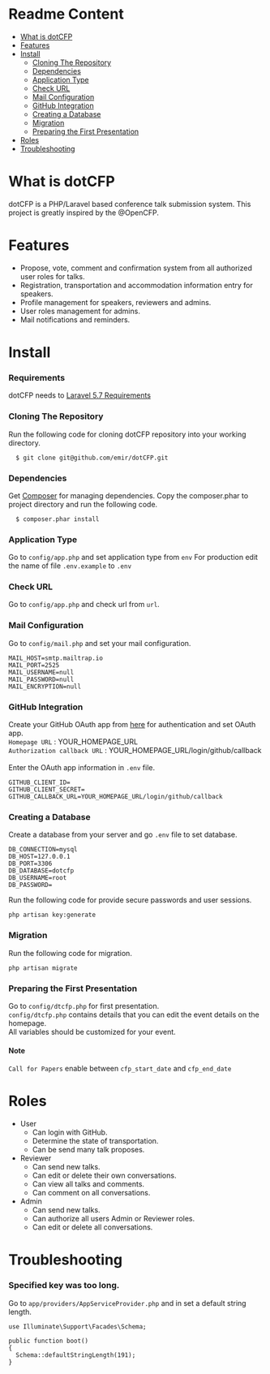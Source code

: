 # Readme Content
  * [What is dotCFP](#What-is-dotCFP)
  * [Features](#Features)
  * [Install](#Install)
    * [Cloning The Repository](#Cloning-The-Repository)
    * [Dependencies](#Dependencies)
    * [Application Type](#Application-Type)
    * [Check URL](#Check-URL)
    * [Mail Configuration](#Mail-Configuration)
    * [GitHub Integration](#GitHub-Integration)
    * [Creating a Database](#Creating-a-Database)
    * [Migration](#Migration)
    * [Preparing the First Presentation](#Preparing-the-First-Presentation)
  * [Roles](#Roles)
  * [Troubleshooting](#Troubleshooting)
# What is dotCFP
dotCFP is a PHP/Laravel based conference talk submission system. This project is greatly inspired by the @OpenCFP.
# Features
  - Propose, vote, comment and confirmation system from all authorized user roles for talks.<br />
  - Registration, transportation and accommodation information entry for speakers.<br />
  - Profile management for speakers, reviewers and admins.<br />
  - User roles management for admins. <br />
  - Mail notifications and reminders.<br />

# Install
  ### Requirements
  dotCFP needs to [Laravel 5.7 Requirements](https://laravel.com/docs/5.7#server-requirements)
  ### Cloning The Repository
  Run the following code for cloning dotCFP repository into your working directory.
   ```
     $ git clone git@github.com/emir/dotCFP.git
   ```
  ### Dependencies
  Get [Composer](https://getcomposer.org/) for managing dependencies.
  Copy the composer.phar to project directory and run the following code.
   ```
     $ composer.phar install
   ```
  ### Application Type
   Go to `config/app.php` and set application type from `env`
   For production edit the name of file `.env.example` to `.env`
  ### Check URL
   Go to `config/app.php` and check url from `url`.
   
  ### Mail Configuration
   Go to `config/mail.php` and set your mail configuration.
   ```
   MAIL_HOST=smtp.mailtrap.io
   MAIL_PORT=2525
   MAIL_USERNAME=null
   MAIL_PASSWORD=null
   MAIL_ENCRYPTION=null
   ```
  ### GitHub Integration
  Create your GitHub OAuth app from [here](https://github.com/settings/developers) for authentication and set OAuth app.<br />
    `Homepage URL` : YOUR_HOMEPAGE_URL<br />
    `Authorization callback URL` : YOUR_HOMEPAGE_URL/login/github/callback<br /><br />
  Enter the OAuth app information in `.env` file.
  ```
  GITHUB_CLIENT_ID=
  GITHUB_CLIENT_SECRET=
  GITHUB_CALLBACK_URL=YOUR_HOMEPAGE_URL/login/github/callback
  ```
  ### Creating a Database
  Create a database from your server and go `.env` file to set database.
  ```
  DB_CONNECTION=mysql
  DB_HOST=127.0.0.1
  DB_PORT=3306
  DB_DATABASE=dotcfp
  DB_USERNAME=root
  DB_PASSWORD=
  ```
  Run the following code for provide secure passwords and user sessions.
  ```
  php artisan key:generate
  ```
  
  ### Migration
  Run the following code for migration.
  ```
  php artisan migrate
  ```
  ### Preparing the First Presentation
  Go to `config/dtcfp.php` for first presentation.<br />
  `config/dtcfp.php` contains details that you can edit the event details on the homepage.<br />
   All variables should be customized for your event.<br />
   
  #### Note
  `Call for Papers` enable between `cfp_start_date` and `cfp_end_date`
  
  
  
 # Roles
   - User
     * Can login with GitHub.
     * Determine the state of transportation.
     * Can be send many talk proposes.
   - Reviewer 
     * Can send new talks.
     * Can edit or delete their own conversations.
     * Can view all talks and comments.
     * Can comment on all conversations.
   - Admin
     * Can send new talks.
     * Can authorize all users Admin or Reviewer roles.
     * Can edit or delete all conversations.
 # Troubleshooting
  ### Specified key was too long.
  Go to `app/providers/AppServiceProvider.php` and in set a default string length.
  ```
  use Illuminate\Support\Facades\Schema;

public function boot()
{
    Schema::defaultStringLength(191);
}
  ```


  
